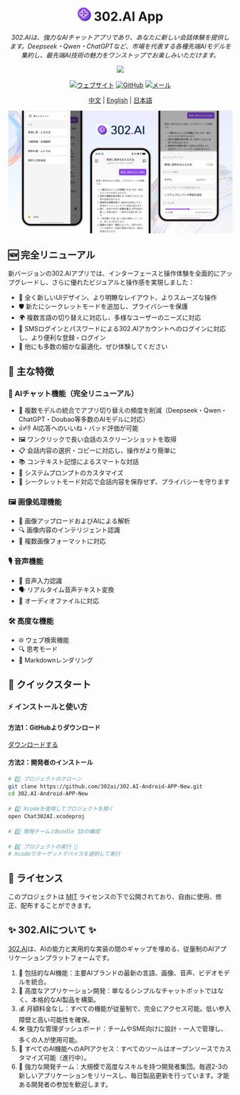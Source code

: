 <h1 align="center">
<img src='./docs/icon.svg' width='30'>
<span>
    302.AI App
</span>
</h1>
 
<p align="center">
<em>302.AIは、強力なAIチャットアプリであり、あなたに新しい会話体験を提供します。Deepseek・Qwen・ChatGPTなど、市場を代表する各種先端AIモデルを集約し、最先端AI技術の魅力をワンストップでお楽しみいただけます。</em>
</p>

<p align="center"><a href="https://github.com/302ai/302.AI-Android-APP-New/releases/download/v1.0.0/302.AI_Android_New_v1.0.0.apk" target="blank"><img src="https://file.302.ai/gpt/imgs/20250725/f79719888cf74f9c935432b7f882af93.jpg" width="20%"/></a></p >

<div align="center">

[![ウェブサイト](https://img.shields.io/badge/ウェブサイト-302.ai-blue.svg)](https://302.ai)
[![GitHub](https://img.shields.io/badge/GitHub-302.AI--Android--APP-black.svg)](https://github.com/302ai/302.AI-Android-APP-New)
[![メール](https://img.shields.io/badge/メール-support@302.ai-red.svg)](mailto:support@302.ai)

</div>

<p align="center"><a href="README_zh.md">中文</a> | <a href="README.md">English</a> | <a href="README_ja.md">日本語</a></p>

![](docs/302.AI-Android-APP-jp.jpg)

## 🆕 完全リニューアル

新バージョンの302.AIアプリでは、インターフェースと操作体験を全面的にアップグレードし、さらに優れたビジュアルと操作感を実現しました：
- 🌈 全く新しいUIデザイン、より明瞭なレイアウト、よりスムーズな操作
- 🛡️ 新たにシークレットモードを追加し、プライバシーを保護
- 🌍 複数言語の切り替えに対応し、多様なユーザーのニーズに対応
- 🔑 SMSログインとパスワードによる302.AIアカウントへのログインに対応し、より便利な登録・ログイン
- 🌟 他にも多数の細かな最適化、ぜひ体験してください

## 🌟 主な特徴

### 💬 AIチャット機能（完全リニューアル）
- 🤖 複数モデルの統合でアプリ切り替えの頻度を削減（Deepseek・Qwen・ChatGPT・Doubao等多数のAIモデルに対応）
- 👍👎 AI応答へのいいね・バッド評価が可能
- 🖼️ ワンクリックで長い会話のスクリーンショットを取得
- 📋 会話内容の選択・コピーに対応し、操作がより簡単に
- 📚 コンテキスト記憶によるスマートな対話
- 🎯 システムプロンプトのカスタマイズ
- 🔕 シークレットモード対応で会話内容を保存せず、プライバシーを守ります

### 🖼️ 画像処理機能
- 📸 画像アップロードおよびAIによる解析
- 🔍 画像内容のインテリジェント認識
- 📱 複数画像フォーマットに対応

### 🎙️ 音声機能
- 🎤 音声入力認識
- 🗣️ リアルタイム音声テキスト変換
- 🎵 オーディオファイルに対応

### 🛠️ 高度な機能
- 🌐 ウェブ検索機能
- 🔍 思考モード
- 📝 Markdownレンダリング

## 🚀 クイックスタート

### ⚡ インストールと使い方

#### 方法1：GitHubよりダウンロード

[ダウンロードする](https://github.com/302ai/302.AI-Android-APP-New/releases/download/v1.0.0/302.AI_Android_New_v1.0.0.apk)

#### 方法2：開発者のインストール
```bash
# 1️⃣ プロジェクトのクローン
git clone https://github.com/302ai/302.AI-Android-APP-New.git
cd 302.AI-Android-APP-New

# 2️⃣ Xcodeを使用してプロジェクトを開く
open Chat302AI.xcodeproj

# 3️⃣ 開発チームとBundle IDの構成

# 4️⃣ プロジェクトの実行 🎉
# Xcodeでターゲットデバイスを選択して実行
```

## 📄 ライセンス

このプロジェクトは [MIT](LICENSE) ライセンスの下で公開されており、自由に使用、修正、配布することができます。

## ✨ 302.AIについて ✨
[302.AI](https://302.ai)は、AIの能力と実用的な実装の間のギャップを埋める、従量制のAIアプリケーションプラットフォームです。
1. 🧠 包括的なAI機能：主要AIブランドの最新の言語、画像、音声、ビデオモデルを統合。
2. 🚀 高度なアプリケーション開発：単なるシンプルなチャットボットではなく、本格的なAI製品を構築。
3. 💰 月額料金なし：すべての機能が従量制で、完全にアクセス可能。低い参入障壁と高い可能性を確保。
4. 🛠 強力な管理ダッシュボード：チームやSME向けに設計 - 一人で管理し、多くの人が使用可能。
5. 🔗 すべてのAI機能へのAPIアクセス：すべてのツールはオープンソースでカスタマイズ可能（進行中）。
6. 💪 強力な開発チーム：大規模で高度なスキルを持つ開発者集団。毎週2-3の新しいアプリケーションをリリースし、毎日製品更新を行っています。才能ある開発者の参加を歓迎します。